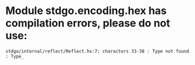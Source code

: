 # Module stdgo.encoding.hex has compilation errors, please do not use:
```
stdgo/internal/reflect/Reflect.hx:7: characters 33-38 : Type not found : Type_

```

